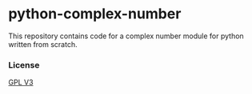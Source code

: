 # python-complex-number
This repository contains code for a complex number module for python written from scratch.


### License

[GPL V3](https://tldrlegal.com/license/gnu-lesser-general-public-license-v3-(lgpl-3))
